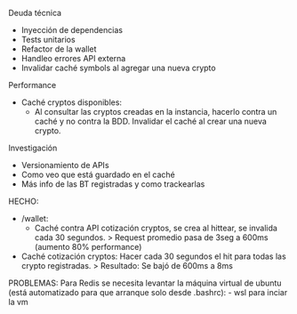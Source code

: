 Deuda técnica
- Inyección de dependencias
- Tests unitarios
- Refactor de la wallet
- Handleo errores API externa
- Invalidar caché symbols al agregar una nueva crypto

Performance

- Caché cryptos disponibles:
  - Al consultar las cryptos creadas en la instancia, hacerlo contra un caché y no contra la BDD. Invalidar el caché al crear una nueva crypto.

Investigación
- Versionamiento de APIs
- Como veo que está guardado en el caché
- Más info de las BT registradas y como trackearlas

HECHO:
- /wallet:
  - Caché contra API cotización cryptos, se crea al hittear, se invalida cada 30 segundos. > Request promedio pasa de 3seg a 600ms (aumento 80% performance)
- Caché cotización cryptos: Hacer cada 30 segundos el hit para todas las crypto registradas. > Resultado: Se bajó de 600ms a 8ms

PROBLEMAS:
  Para Redis se necesita levantar la máquina virtual de ubuntu (está automatizado para que arranque solo desde .bashrc):
    - wsl para inciar la vm